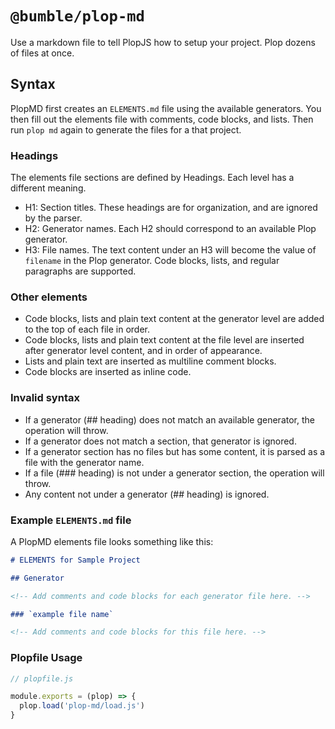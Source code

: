 # `@bumble/plop-md`

Use a markdown file to tell PlopJS how to setup your project. Plop dozens of
files at once.

## Syntax

PlopMD first creates an `ELEMENTS.md` file using the available generators. You
then fill out the elements file with comments, code blocks, and lists. Then run
`plop md` again to generate the files for a that project.

### Headings

The elements file sections are defined by Headings. Each level has a different
meaning.

- H1: Section titles. These headings are for organization, and are ignored by
  the parser.
- H2: Generator names. Each H2 should correspond to an available Plop generator.
- H3: File names. The text content under an H3 will become the value of
  `filename` in the Plop generator. Code blocks, lists, and regular paragraphs
  are supported.

### Other elements

- Code blocks, lists and plain text content at the generator level are added to
  the top of each file in order.
- Code blocks, lists and plain text content at the file level are inserted after
  generator level content, and in order of appearance.
- Lists and plain text are inserted as multiline comment blocks.
- Code blocks are inserted as inline code.
  <!-- TODO: parse data blocks - Custom template variables can be defined at the generator or file level inside
    code blocks with `plop` as the language. `plop` blocks should be either YAML
    or JSON format. Multiple `plop` blocks in one file are assigned using
    `Object.assign` from the top down, with subsequent values overwriting previous
    values. -->

### Invalid syntax

- If a generator (## heading) does not match an available generator, the
  operation will throw.
- If a generator does not match a section, that generator is ignored.
- If a generator section has no files but has some content, it is parsed as a
  file with the generator name.
- If a file (### heading) is not under a generator section, the operation will
  throw.
- Any content not under a generator (## heading) is ignored.
  <!-- TODO: support prompts - If a generator requires specific values, it should include prompts. -->

<!-- TODO: add project init -->
<!-- This generator initializes the project, first checking the `package.json` file
for name, version, and description, then prompting and updating it if those
fields are missing. -->

### Example `ELEMENTS.md` file

A PlopMD elements file looks something like this:

```md
# ELEMENTS for Sample Project

## Generator

<!-- Add comments and code blocks for each generator file here. -->

### `example file name`

<!-- Add comments and code blocks for this file here. -->
```

### Plopfile Usage

```javascript
// plopfile.js

module.exports = (plop) => {
  plop.load('plop-md/load.js')
}
```
